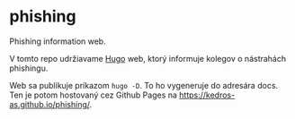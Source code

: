 # phishing
Phishing information web.

V tomto repo udržiavame [Hugo](https://gohugo.io/) web, ktorý informuje kolegov o nástrahách phishingu.

Web sa publikuje príkazom `hugo -D`. To ho vygeneruje do adresára docs. Ten je potom hostovaný cez Github Pages na https://kedros-as.github.io/phishing/.

